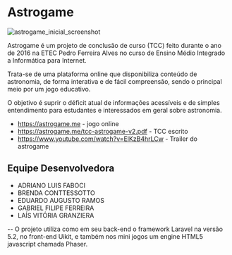 # Astrogame
![astrogame_inicial_screenshot](https://cloud.githubusercontent.com/assets/5942637/18272762/0593c1b6-7410-11e6-8ac3-cd9aa4681a97.png)

Astrogame é um projeto de conclusão de curso (TCC) feito durante o ano de 2016 na ETEC Pedro Ferreira Alves no curso de Ensino Médio Integrado a Informática para Internet.

Trata-se de uma plataforma online que disponibiliza conteúdo de astronomia, de forma interativa e de fácil compreensão, sendo o principal meio por um jogo educativo.

O objetivo é suprir o déficit atual de informações acessíveis e de simples entendimento para estudantes e interessados em geral sobre astronomia.

- https://astrogame.me - jogo online
- https://astrogame.me/tcc-astrogame-v2.pdf - TCC escrito
- https://www.youtube.com/watch?v=ElKzB4hrLCw - Trailer do astrogame

## Equipe Desenvolvedora
- ADRIANO LUIS FABOCI
- BRENDA CONTTESSOTTO
- EDUARDO AUGUSTO RAMOS
- GABRIEL FILIPE FERREIRA
- LAÍS VITÓRIA GRANZIERA

--
O projeto utiliza como em seu back-end o framework Laravel na versão 5.2, no front-end Uikit, e também nos mini jogos um engine HTML5 javascript chamada Phaser.

